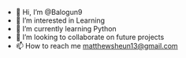 - 👋 Hi, I’m @Balogun9
- 👀 I’m interested in Learning
- 🌱 I’m currently learning Python
- 💞️ I’m looking to collaborate on future projects
- 📫 How to reach me matthewsheun13@gmail.com

<!---
Balogun9/Balogun9 is a ✨ special ✨ repository because its `README.md` (this file) appears on your GitHub profile.
You can click the Preview link to take a look at your changes.
--->

